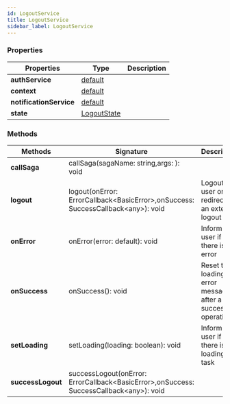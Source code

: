 ```yaml
---
id: LogoutService
title: LogoutService
sidebar_label: LogoutService
---
```




### Properties

| Properties | Type | Description |
| --------- | ---- | ----------- |
| **authService** | [default](/framework-api/classes/AuthService.md) |  |
| **context** | [default](/framework-api/classes/BasicAppContext.md) |  |
| **notificationService** | [default](/framework-api/classes/NotificationService.md) |  |
| **state** | [LogoutState](/framework-api/interfaces/LogoutState.md) |  |


### Methods

| Methods | Signature | Description |
| --------- | ---- | ----------- |
| **callSaga** | callSaga(sagaName: string,args: ): void |  |
| **logout** | logout(onError: ErrorCallback<BasicError\>,onSuccess: SuccessCallback<any\>): void | Logout the user or redirect to an external logout page |
| **onError** | onError(error: default): void | Inform the user if there is an error |
| **onSuccess** | onSuccess(): void | Reset the loading and error message after a successful operation |
| **setLoading** | setLoading(loading: boolean): void | Inform the user if there is a loading task |
| **successLogout** | successLogout(onError: ErrorCallback<BasicError\>,onSuccess: SuccessCallback<any\>): void |  |
